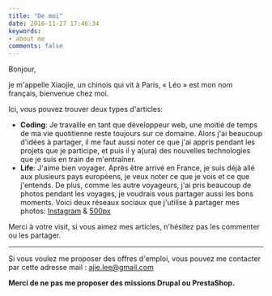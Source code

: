 ```yaml
---
title: "De moi"
date: 2016-11-27 17:46:34
keywords:
- about me
comments: false
---
```


<ul id="languageSwitch" data-selected="fr" data-languages="cn,en,fr" data-url_cn="/about-cn" data-url_en="/about-en" data-url_fr="/about-fr"></ul>

Bonjour, 

je m'appelle Xiaojie, un chinois qui vit à Paris, « Léo » est mon nom français, bienvenue chez moi.
 
<!-- more --> 

Ici, vous pouvez trouver deux types d'articles: 

- **Coding**: Je travaille en tant que développeur web, une moitié de temps de ma vie quotitienne reste toujours sur ce domaine. Alors j'ai beaucoup d'idées à partager, il me faut aussi noter ce que j'ai appris pendant les projets que je participe, et puis il y a(ura) des nouvelles technologies que je suis en train de m'entraîner.
- **Life**: J'aime bien voyager. Après être arrivé en France, je suis déjà allé aux plusieurs pays européens, je veux noter ce que je vois et ce que j'entends. De plus, comme les autre voyageurs, j'ai pris beaucoup de photos pendant les voyages, je voudrais vous partager aussi les bons moments. Voici deux réseaux sociaux que j'utilise à partager mes photos: [Instagram](https://instagram.com/leo_li/) & [500px](https://500px.com/XiaojieLI)

Merci à votre visit, si vous aimez mes articles, n'hésitez pas les commenter ou les partager.

---

Si vous voulez me proposer des offres d'emploi, vous pouvez me contacter par cette adresse mail : [ajie.lee@gmail.com](mailto:ajie.lee@gmail.com)

**Merci de ne pas me proposer des missions Drupal ou PrestaShop.**


